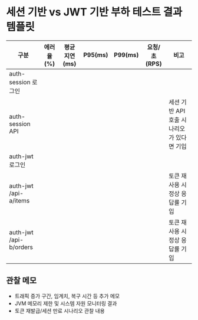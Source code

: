 # 세션 기반 vs JWT 기반 부하 테스트 결과 템플릿

| 구분 | 에러율(%) | 평균 지연(ms) | P95(ms) | P99(ms) | 요청/초(RPS) | 비고 |
|------|-----------|---------------|---------|---------|--------------|------|
| auth-session 로그인 |  |  |  |  |  |  |
| auth-session API |  |  |  |  |  | 세션 기반 API 호출 시나리오가 있다면 기입 |
| auth-jwt 로그인 |  |  |  |  |  |  |
| auth-jwt /api-a/items |  |  |  |  |  | 토큰 재사용 시 정상 응답률 기입 |
| auth-jwt /api-b/orders |  |  |  |  |  | 토큰 재사용 시 정상 응답률 기입 |

## 관찰 메모
- 트래픽 증가 구간, 임계치, 복구 시간 등 추가 메모
- JVM 메모리 제한 및 시스템 자원 모니터링 결과
- 토큰 재발급/세션 만료 시나리오 관찰 내용
